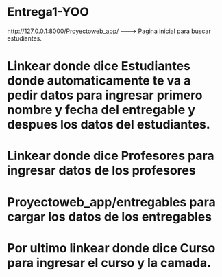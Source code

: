 # Entrega1-YOO


http://127.0.0.1:8000/Proyectoweb_app/ ---> Pagina inicial para buscar estudiantes.
# Linkear donde dice Estudiantes donde automaticamente te va a pedir datos para ingresar primero nombre y fecha del entregable y despues los datos del estudiantes.
# Linkear donde dice Profesores para ingresar datos de los profesores 
# Proyectoweb_app/entregables para cargar los datos de los entregables
# Por ultimo linkear donde dice Curso para ingresar el curso y la camada.

